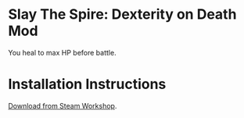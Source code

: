 # Slay The Spire: Dexterity on Death Mod

You heal to max HP before battle.

# Installation Instructions

[Download from Steam Workshop](#).
